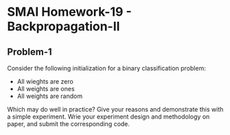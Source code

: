 # SMAI Homework-19 - Backpropagation-II

## Problem-1

Consider the following initialization for a binary classification problem: 
- All wieghts are zero
- All weights are ones
- All weights are random

Which may do well in practice? Give your reasons and demonstrate this with a simple experiment. Wrie your experiment design and methodology on paper, and submit the corresponding code. 
